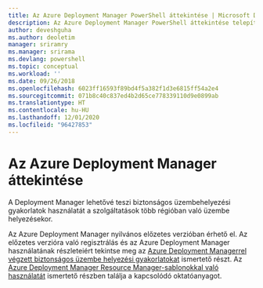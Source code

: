 ```yaml
---
title: Az Azure Deployment Manager PowerShell áttekintése | Microsoft Docs
description: Az Azure Deployment Manager PowerShell áttekintése telepítési és konfigurációs hivatkozásokkal.
author: deveshguha
ms.author: deoletim
manager: sriramry
ms.manager: srirama
ms.devlang: powershell
ms.topic: conceptual
ms.workload: ''
ms.date: 09/26/2018
ms.openlocfilehash: 6023ff16593f89bd4f5a382f1d3e6815ff54a2e4
ms.sourcegitcommit: 071b8c40c837ed4b2d65ce778339110d9e0899ab
ms.translationtype: HT
ms.contentlocale: hu-HU
ms.lasthandoff: 12/01/2020
ms.locfileid: "96427853"
---
```

# <a name="overview-of-azure-deployment-manager"></a>Az Azure Deployment Manager áttekintése

A Deployment Manager lehetővé teszi biztonságos üzembehelyezési gyakorlatok használatát a szolgáltatások több régióban való üzembe helyezésekor.

Az Azure Deployment Manager nyilvános előzetes verzióban érhető el. Az előzetes verzióra való regisztrálás és az Azure Deployment Manager használatának részleteiért tekintse meg az [Azure Deployment Managerrel végzett biztonságos üzembe helyezési gyakorlatokat](/azure/azure-resource-manager/deployment-manager-overview) ismertető részt. Az [Azure Deployment Manager Resource Manager-sablonokkal való használatát](/azure/azure-resource-manager/deployment-manager-tutorial) ismertető részben találja a kapcsolódó oktatóanyagot.